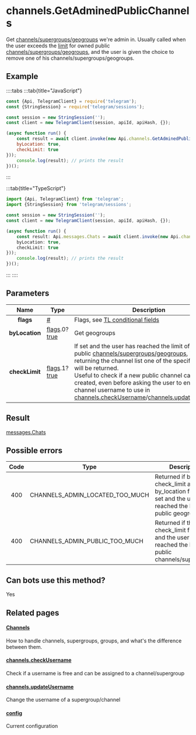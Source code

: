 # channels.GetAdminedPublicChannels

Get [channels/supergroups/geogroups](https://core.telegram.org/api/channel) we're admin in. Usually called when the user exceeds the [limit](https://core.telegram.org/constructor/config) for owned public [channels/supergroups/geogroups](https://core.telegram.org/api/channel), and the user is given the choice to remove one of his channels/supergroups/geogroups.



## Example

::::tabs
:::tab{title="JavaScript"}
```js
const {Api, TelegramClient} = require('telegram');
const {StringSession} = require('telegram/sessions');

const session = new StringSession('');
const client = new TelegramClient(session, apiId, apiHash, {});

(async function run() {
    const result = await client.invoke(new Api.channels.GetAdminedPublicChannels({
    byLocation: true,
    checkLimit: true
}));
    console.log(result); // prints the result
})();
```
:::

:::tab{title="TypeScript"}
```ts
import {Api, TelegramClient} from 'telegram';
import {StringSession} from 'telegram/sessions';

const session = new StringSession('');
const client = new TelegramClient(session, apiId, apiHash, {});

(async function run() {
    const result: Api.messages.Chats = await client.invoke(new Api.channels.GetAdminedPublicChannels({
    byLocation: true,
    checkLimit: true
}));
    console.log(result); // prints the result
})();
```
:::
::::



## Parameters

| Name | Type | Description |
| :--: | ---- | ----------- |
| **flags** | [#](https://core.telegram.org/type/%23) | Flags, see [TL conditional fields](https://core.telegram.org/mtproto/TL-combinators#conditional-fields) 
| **byLocation** | [flags](https://core.telegram.org/mtproto/TL-combinators#conditional-fields).0?[true](https://core.telegram.org/constructor/true) | Get geogroups 
| **checkLimit** | [flags](https://core.telegram.org/mtproto/TL-combinators#conditional-fields).1?[true](https://core.telegram.org/constructor/true) | If set and the user has reached the limit of owned public [channels/supergroups/geogroups](https://core.telegram.org/api/channel), instead of returning the channel list one of the specified [errors](https://core.telegram.org#possible-errors) will be returned.  <br>Useful to check if a new public channel can indeed be created, even before asking the user to enter a channel username to use in [channels.checkUsername](https://core.telegram.org/method/channels.checkUsername)/[channels.updateUsername](https://core.telegram.org/method/channels.updateUsername). 


## Result

[messages.Chats](https://core.telegram.org/type/messages.Chats)



## Possible errors

| Code | Type | Description |
| :--: | ---- | ----------- |
| 400 | CHANNELS\_ADMIN\_LOCATED\_TOO\_MUCH | Returned if both the check\_limit and the by\_location flags are set and the user has reached the limit of public geogroups 
| 400 | CHANNELS\_ADMIN\_PUBLIC\_TOO\_MUCH | Returned if the check\_limit flag is set and the user has reached the limit of public channels/supergroups 


## Can bots use this method?

Yes

## Related pages

#### [Channels](https://core.telegram.org/api/channel)

How to handle channels, supergroups, groups, and what's the difference between them.



#### [channels.checkUsername](https://core.telegram.org/method/channels.checkUsername)

Check if a username is free and can be assigned to a channel/supergroup



#### [channels.updateUsername](https://core.telegram.org/method/channels.updateUsername)

Change the username of a supergroup/channel



#### [config](https://core.telegram.org/constructor/config)

Current configuration




